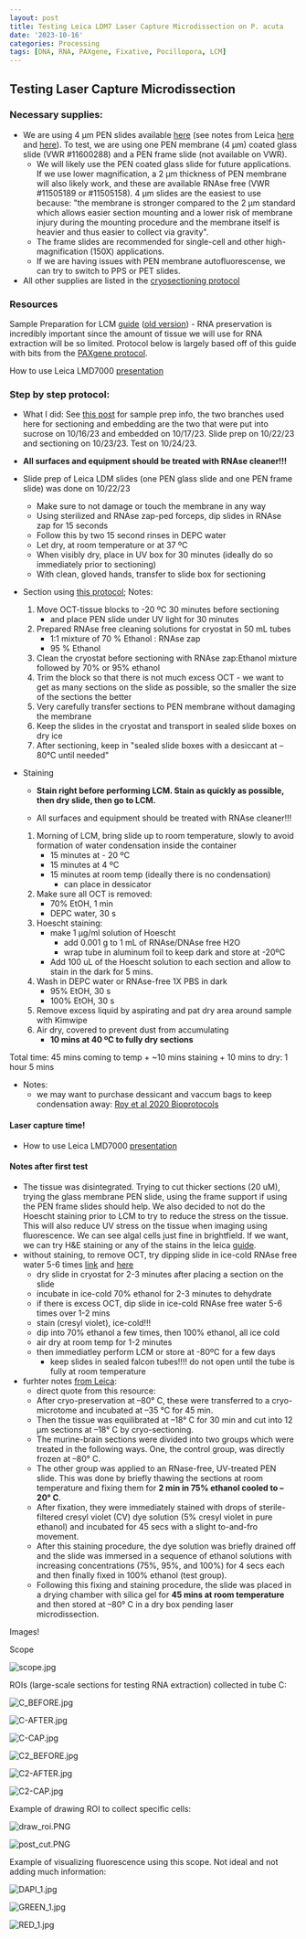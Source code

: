 ```yaml
---
layout: post
title: Testing Leica LDM7 Laser Capture Microdissection on P. acuta 
date: '2023-10-16'
categories: Processing
tags: [DNA, RNA, PAXgene, Fixative, Pocillopora, LCM]
---
```


## Testing Laser Capture Microdissection 

### Necessary supplies:
- We are using 4 µm PEN slides available [here](https://us.vwr.com/store/product/31049722/null) (see notes from Leica [here](https://www.leica-microsystems.com/science-lab/life-science/consumables-for-laser-microdissection/) and [here](https://github.com/zdellaert/ZD_Putnam_Lab_Notebook/blob/master/protocols/lmdslidememo.pdf)). To test, we are using one PEN membrane (4 µm) coated glass slide (VWR #11600288) and a PEN frame slide (not available on VWR).
    - We will likely use the PEN coated glass slide for future applications. If we use lower magnification, a 2 µm thickness of PEN membrane will also likely work, and these are available RNAse free (VWR #11505189 or #11505158). 4 µm slides are the easiest to use because: "the membrane is stronger compared to the 2 µm standard which allows easier section mounting and a lower risk of membrane injury during the mounting procedure and the membrane itself is heavier and thus easier to collect via gravity".
    - The frame slides are recommended for single-cell and other high-magnification (150X) applications.
    - If we are having issues with PEN membrane autofluorescense, we can try to switch to PPS or PET slides.
- All other supplies are listed in the [cryosectioning protocol](https://zdellaert.github.io/ZD_Putnam_Lab_Notebook/Cryosectioning-Protocol/)

### Resources

Sample Preparation for LCM [guide](https://github.com/zdellaert/ZD_Putnam_Lab_Notebook/blob/master/protocols/leicalmdprotocolguide-May-2015.pdf) ([old version](https://github.com/zdellaert/ZD_Putnam_Lab_Notebook/blob/master/protocols/leicalmdprotocolguide.pdf))
    - RNA preservation is incredibly important since the amount of tissue we will use for RNA extraction will be so limited. Protocol below is largely based off of this guide with bits from the [PAXgene protocol](https://www.preanalytix.com/storage/download/_ProductResources_/SuppProtocols/HB-1543-S01-001_PX20_SP_TIssue_System_Preparation_of_sections_from_PFPE_and_PFCE_tissues_for_manual_or_LMD_1015_WW.pdf).

How to use Leica LMD7000 [presentation](https://github.com/zdellaert/ZD_Putnam_Lab_Notebook/blob/master/protocols/Leica%20LMD7000%20-%20Operating%20Instructions.pdf)

### Step by step protocol:

- What I did: See [this post](https://zdellaert.github.io/ZD_Putnam_Lab_Notebook/PAXgene-Fix-Decalc/) for sample prep info, the two branches used here for sectioning and embedding are the two that were put into sucrose on 10/16/23 and embedded on 10/17/23. Slide prep on 10/22/23 and sectioning on 10/23/23. Test on 10/24/23.

- **All surfaces and equipment should be treated with RNAse cleaner!!!**

- Slide prep of Leica LDM slides (one PEN glass slide and one PEN frame slide) was done on 10/22/23
    - Make sure to not damage or touch the membrane in any way
    - Using sterilized and RNAse zap-ped forceps, dip slides in RNAse zap for 15 seconds
    - Follow this by two 15 second rinses in DEPC water
    - Let dry, at room temperature or at 37 ºC
    - When visibly dry, place in UV box for 30 minutes (ideally do so immediately prior to sectioning)
    - With clean, gloved hands, transfer to slide box for sectioning

- Section using [this protocol](https://zdellaert.github.io/ZD_Putnam_Lab_Notebook/Cryosectioning-Protocol/); Notes:
    1. Move OCT-tissue blocks to -20 ºC 30 minutes before sectioning
        - and place PEN slide under UV light for 30 minutes
    2. Prepared RNAse free cleaning solutions for cryostat in 50 mL tubes
        - 1:1 mixture of 70 % Ethanol : RNAse zap
        - 95 % Ethanol
    3. Clean the cryostat before sectioning with RNAse zap:Ethanol mixture followed by 70% or 95% ethanol
    4. Trim the block so that there is not much excess OCT - we want to get as many sections on the slide as possible, so the smaller the size of the sections the better
    5. Very carefully transfer sections to PEN membrane without damaging the membrane
    6. Keep the slides in the cryostat and transport in sealed slide boxes on dry ice
    7. After sectioning, keep in "sealed slide boxes with a desiccant at –80°C until needed"

- Staining

    - **Stain right before performing LCM. Stain as quickly as possible, then dry slide, then go to LCM.**

    - All surfaces and equipment should be treated with RNAse cleaner!!!

    1. Morning of LCM, bring slide up to room temperature, slowly to avoid formation of water condensation inside the container
        - 15 minutes at - 20 ºC
        - 15 minutes at 4 ºC
        - 15 minutes at room temp (ideally there is no condensation)
            - can place in dessicator
    2. Make sure all OCT is removed:
        - 70% EtOH, 1 min
        - DEPC water, 30 s
    3. Hoescht staining: 
        - make 1 µg/ml solution of Hoescht 
            - add 0.001 g to 1 mL of RNAse/DNAse free H2O
            - wrap tube in aluminum foil to keep dark and store at -20ºC 
        - Add 100 uL of the Hoescht solution to each section and allow to stain in the dark for 5 mins.
    4. Wash in DEPC water or RNAse-free 1X PBS in dark
        - 95% EtOH, 30 s
        - 100% EtOH, 30 s
    5. Remove excess liquid by aspirating and pat dry area around sample with Kimwipe
    6. Air dry, covered to prevent dust from accumulating
        - **10 mins at 40 ºC to fully dry sections**

Total time: 45 mins coming to temp + ~10 mins staining + 10 mins to dry: 1 hour 5 mins

- Notes:
    - we may want to purchase dessicant and vaccum bags to keep condensation away: [Roy et al 2020 Bioprotocols](https://github.com/zdellaert/ZD_Putnam_Lab_Notebook/blob/master/protocols/BioProtoc-10-01-3475.pdf)

#### Laser capture time!
- How to use Leica LMD7000 [presentation](https://github.com/zdellaert/ZD_Putnam_Lab_Notebook/blob/master/protocols/Leica%20LMD7000%20-%20Operating%20Instructions.pdf)



#### Notes after first test
- The tissue was disintegrated. Trying to cut thicker sections (20 uM), trying the glass membrane PEN slide, using the frame support if using the PEN frame slides should help. We also decided to not do the Hoescht staining prior to LCM to try to reduce the stress on the tissue. This will also reduce UV stress on the tissue when imaging using fluorescence. We can see algal cells just fine in brightfield. If we want, we can try H&E staining or any of the stains in the leica [guide](https://github.com/zdellaert/ZD_Putnam_Lab_Notebook/blob/master/protocols/leicalmdprotocolguide-May-2015.pdf).
- without staining, to remove OCT, try dipping slide in ice-cold RNAse free water 5-6 times [link](https://hcbi.fas.harvard.edu/files/zeiss_labprotocol_rna_0811.pdf) and [here](https://www.urmc.rochester.edu/MediaLibraries/URMCMedia/confocal-microscopy-core/documents/Zeiss-RNA-extraction-frozen-sections.pdf)
    - dry slide in cryostat for 2-3 minutes after placing a section on the slide
    - incubate in ice-cold 70% ethanol for 2-3 minutes to dehydrate
    - if there is excess OCT, dip slide in ice-cold RNAse free water 5-6 times over 1-2 mins
    - stain (cresyl violet), ice-cold!!!
    - dip into 70% ethanol a few times, then 100% ethanol, all ice cold
    - air dry at room temp for 1-2 minutes
    - then immediatley perform LCM or store at -80ºC for a few days
        - keep slides in sealed falcon tubes!!!! do not open until the tube is fully at room temperature
- furhter notes [from Leica](https://www.leica-microsystems.com/science-lab/life-science/rna-quality-after-different-tissue-sample-preparation/): 
    - direct quote from this resource:
    - After cryo-preservation at –80° C, these were transferred to a cryo-microtome and incubated at –35 °C for 45 min.
    - Then the tissue was equilibrated at –18° C for 30 min and cut into 12 µm sections at –18° C by cryo-sectioning.
    - The murine-brain sections were divided into two groups which were treated in the following ways. One, the control group, was directly frozen at –80° C.
    - The other group was applied to an RNase-free, UV-treated PEN slide. This was done by briefly thawing the sections at room temperature and fixing them for **2 min in 75% ethanol cooled to –20° C**.
    - After fixation, they were immediately stained with drops of sterile-filtered cresyl violet (CV) dye solution (5% cresyl violet in pure ethanol) and incubated for 45 secs with a slight to-and-fro movement.
    - After this staining procedure, the dye solution was briefly drained off and the slide was immersed in a sequence of ethanol solutions with increasing concentrations (75%, 95%, and 100%) for 4 secs each and then finally fixed in 100% ethanol (test group).
    - Following this fixing and staining procedure, the slide was placed in a drying chamber with silica gel for **45 mins at room temperature** and then stored at –80° C in a dry box pending laser microdissection.

Images!

Scope

![scope.jpg](https://github.com/zdellaert/ZD_Putnam_Lab_Notebook/blob/master/images/protocols/LCM/scope.jpg?raw=true)

ROIs (large-scale sections for testing RNA extraction) collected in tube C:

![C_BEFORE.jpg](https://github.com/zdellaert/ZD_Putnam_Lab_Notebook/blob/master/images/protocols/LCM/C_BEFORE.jpg?raw=true)

![C-AFTER.jpg](https://github.com/zdellaert/ZD_Putnam_Lab_Notebook/blob/master/images/protocols/LCM/C-AFTER.jpg?raw=true)

![C-CAP.jpg](https://github.com/zdellaert/ZD_Putnam_Lab_Notebook/blob/master/images/protocols/LCM/C-CAP.jpg?raw=true)

![C2_BEFORE.jpg](https://github.com/zdellaert/ZD_Putnam_Lab_Notebook/blob/master/images/protocols/LCM/C2_BEFORE.jpg?raw=true)

![C2-AFTER.jpg](https://github.com/zdellaert/ZD_Putnam_Lab_Notebook/blob/master/images/protocols/LCM/C2-AFTER.jpg?raw=true)

![C2-CAP.jpg](https://github.com/zdellaert/ZD_Putnam_Lab_Notebook/blob/master/images/protocols/LCM/C2-CAP.jpg?raw=true)

Example of drawing ROI to collect specific cells:

![draw_roi.PNG](https://github.com/zdellaert/ZD_Putnam_Lab_Notebook/blob/master/images/protocols/LCM/draw_roi.PNG?raw=true)

![post_cut.PNG](https://github.com/zdellaert/ZD_Putnam_Lab_Notebook/blob/master/images/protocols/LCM/post_cut.PNG?raw=true)


Example of visualizing fluorescence using this scope. Not ideal and not adding much information:

![DAPI_1.jpg](https://github.com/zdellaert/ZD_Putnam_Lab_Notebook/blob/master/images/protocols/LCM/DAPI_1.jpg?raw=true)

![GREEN_1.jpg](https://github.com/zdellaert/ZD_Putnam_Lab_Notebook/blob/master/images/protocols/LCM/GREEN_1.jpg?raw=true)

![RED_1.jpg](https://github.com/zdellaert/ZD_Putnam_Lab_Notebook/blob/master/images/protocols/LCM/RED_1.jpg?raw=true)
